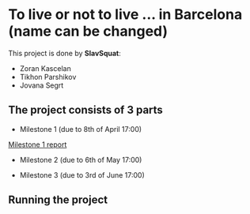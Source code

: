 # To live or not to live ... in Barcelona (name can be changed)
This project is done by **SlavSquat**:
- Zoran Kascelan
- Tikhon Parshikov
- Jovana Segrt

## The project consists of 3 parts
- Milestone 1 (due to 8th of April 17:00)

[Milestone 1 report](https://github.com/com-480-data-visualization/datavis-project-2022-slavsquat/blob/main/Milestone_1.md)

- Milestone 2 (due to 6th of May 17:00)


- Milestone 3 (due to 3rd of June 17:00)

## Running the project


